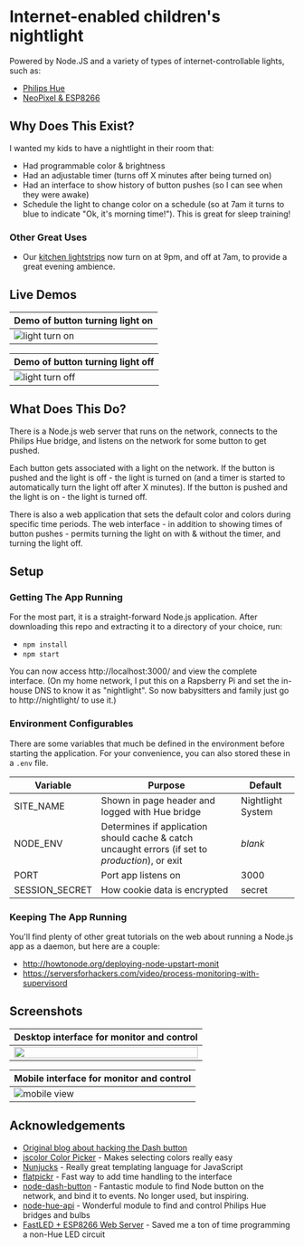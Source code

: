 # Internet-enabled children's nightlight
Powered by Node.JS and a variety of types of internet-controllable lights, such as:
* [Philips Hue](https://www2.meethue.com/en-us/)
* [NeoPixel & ESP8266](https://github.com/jasoncoon/esp8266-fastled-webserver)

## Why Does This Exist?
I wanted my kids to have a nightlight in their room that:

* Had programmable color & brightness
* Had an adjustable timer (turns off X minutes after being turned on)
* Had an interface to show history of button pushes (so I can see when they were awake)
* Schedule the light to change color on a schedule (so at 7am it turns to blue to indicate "Ok, it's morning time!"). This is great for sleep training!

### Other Great Uses
* Our [kitchen lightstrips](https://www2.meethue.com/en-us/lightstrips) now turn on at 9pm, and off at 7am, to provide a great evening ambience.

## Live Demos
| Demo of button turning light on  |
| -------------------------------- |
| ![light turn on](https://cloud.githubusercontent.com/assets/70704/12696100/d261de2c-c726-11e5-9022-74036dab6a3a.gif) |

| Demo of button turning light off |
| -------------------------------- |
| ![light turn off](https://cloud.githubusercontent.com/assets/70704/12696097/d25e4ab4-c726-11e5-91a0-861b13149c83.gif) |


## What Does This Do?
There is a Node.js web server that runs on the network, connects to the Philips Hue bridge, and listens on the network for some button to get pushed.

Each button gets associated with a light on the network. If the button is pushed and the light is off - the light is turned on (and a timer is started to automatically turn the light off after X minutes). If the button is pushed and the light is on - the light is turned off.

There is also a web application that sets the default color and colors during specific time periods. The web interface - in addition to showing times of button pushes - permits turning the light on with & without the timer, and turning the light off.

## Setup
### Getting The App Running
For the most part, it is a straight-forward Node.js application. After downloading this repo and extracting it to a directory of your choice, run:

* `npm install`
* `npm start`

You can now access http://localhost:3000/ and view the complete interface. (On my home network, I put this on a Rapsberry Pi and set the in-house DNS to know it as "nightlight". So now babysitters and family just go to http://nightlight/ to use it.)

### Environment Configurables
There are some variables that much be defined in the environment before starting the application.
For your convenience, you can also stored these in a `.env` file.

Variable | Purpose | Default
--- | --- | ---
SITE_NAME | Shown in page header and logged with Hue bridge | Nightlight System
NODE_ENV | Determines if application should cache & catch uncaught errors (if set to *production*), or exit | *blank*
PORT | Port app listens on | 3000
SESSION_SECRET | How cookie data is encrypted | secret

### Keeping The App Running
You'll find plenty of other great tutorials on the web about running a Node.js app as a daemon, but here are a couple:

* http://howtonode.org/deploying-node-upstart-monit
* https://serversforhackers.com/video/process-monitoring-with-supervisord

## Screenshots
| Desktop interface for monitor and control |
| ----------------------------------------- |
| <img src="https://cloud.githubusercontent.com/assets/70704/12696098/d260035e-c726-11e5-8297-27ffc765358d.png" width="100%"> |

| Mobile interface for monitor and control |
| ---------------------------------------- |
| ![mobile view](https://cloud.githubusercontent.com/assets/70704/12696099/d26159b6-c726-11e5-8952-de1e04d173e4.png) |


## Acknowledgements
* [Original blog about hacking the Dash button](https://medium.com/p/794214b0bdd8)
* [jscolor Color Picker](http://jscolor.com/) - Makes selecting colors really easy
* [Nunjucks](https://mozilla.github.io/nunjucks/) - Really great templating language for JavaScript
* [flatpickr](https://flatpickr.js.org/) - Fast way to add time handling to the interface
* [node-dash-button](https://github.com/hortinstein/node-dash-button) - Fantastic module to find Node button on the network, and bind it to events. No longer used, but inspiring.
* [node-hue-api](https://github.com/peter-murray/node-hue-api) - Wonderful module to find and control Philips Hue bridges and bulbs
* [FastLED + ESP8266 Web Server](https://github.com/jasoncoon/esp8266-fastled-webserver) - Saved me a ton of time programming a non-Hue LED circuit
